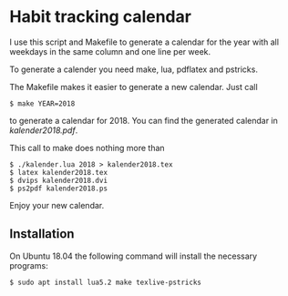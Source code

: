 
# Habit tracking calendar

I use this script and Makefile to generate a calendar for the year with
all weekdays in the same column and one line per week.

To generate a calender you need make, lua, pdflatex and pstricks.

The Makefile makes it easier to generate a new calendar.
Just call

    $ make YEAR=2018

to generate a calendar for 2018.
You can find the generated calendar in *kalender2018.pdf*.

This call to make does nothing more than

    $ ./kalender.lua 2018 > kalender2018.tex
    $ latex kalender2018.tex
    $ dvips kalender2018.dvi
    $ ps2pdf kalender2018.ps

Enjoy your new calendar.

## Installation

On Ubuntu 18.04 the following command will install the necessary programs:

    $ sudo apt install lua5.2 make texlive-pstricks

